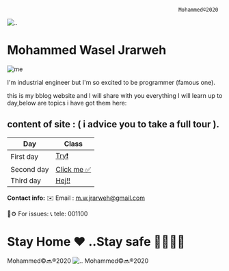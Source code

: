                                                             Mohammed©️2020
                                                            
![..](https://busestoconcerts.com/wp-content/uploads/2017/11/cropped-concert-banner.jpg)



# Mohammed Wasel Jrarweh 
                                             
![me](https://avatars3.githubusercontent.com/u/75928348?s=460&u=ece63118a70cf0a84755eb876f98600c9490e927&v=4)

I'm industrial engineer but I'm so excited to be programmer (famous one).

this is my bblog website and I will share with you everything I will learn up to day,below are topics i have got them here:

##  content of site : ( i advice you to take a full tour ).

| Day                 | Class         |
| -------------       |-------------  |
| First day           | [Try❗️](https://mwjrarweh.github.io/reading-notes/)     |
| Second day          | [Click me ✅]( https://mwjrarweh.github.io/reading-notes/read2)|
| Third day           | [Hej!!](https://mwjrarweh.github.io/reading-notes/read3)|



**Contact info:**
✉️  Email : m.w.jrarweh@gmail.com 

🔧⚙️ For issues: 
📞  tele: 001100



# Stay Home ❤️ ..Stay safe 🦠🦠🦠🦠

Mohammed©️🔜®️2020
![..](https://busestoconcerts.com/wp-content/uploads/2017/11/cropped-concert-banner.jpg)
Mohammed©️🔜®️2020
